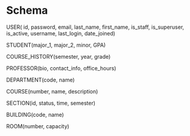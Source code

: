 # Schema
USER( id, password, email, last_name, first_name, is_staff, is_superuser, is_active, username, last_login, date_joined)

STUDENT(major_1, major_2, minor, GPA)

COURSE_HISTORY(semester, year, grade)

PROFESSOR(bio, contact_info, office_hours)

DEPARTMENT(code, name)

COURSE(number, name, description)

SECTION(id, status, time, semester)

BUILDING(code, name)

ROOM(number, capacity)
